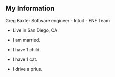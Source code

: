 ## My Information

Greg Baxter
Software engineer - Intuit - FNF Team

- Live in San Diego, CA

- I am married.
- I have 1 child.
- I have 1 cat.

- I drive a prius.
